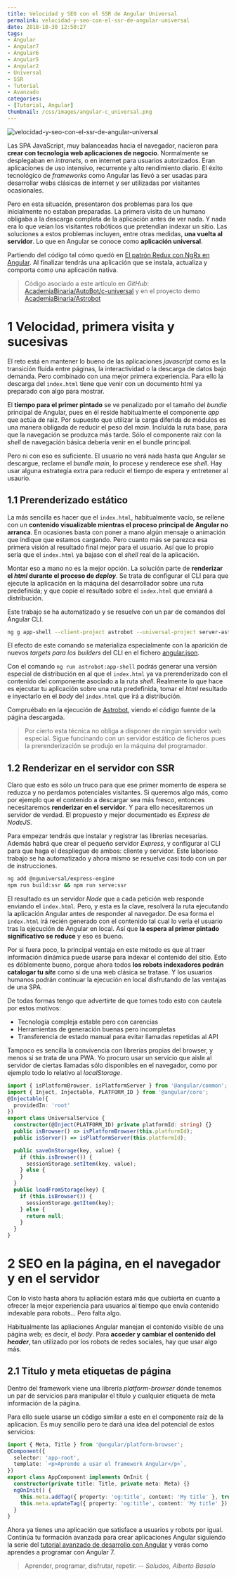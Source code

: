 ```yaml
---
title: Velocidad y SEO con el SSR de Angular Universal
permalink: velocidad-y-seo-con-el-ssr-de-angular-universal
date: 2018-10-30 12:50:27
tags:  
- Angular
- Angular7
- Angular6
- Angular5
- Angular2
- Universal
- SSR
- Tutorial
- Avanzado
categories:
- [Tutorial, Angular] 
thumbnail: /css/images/angular-c_universal.png
---
```


![velocidad-y-seo-con-el-ssr-de-angular-universal](/images/tutorial-angular-c_universal.png)

Las SPA JavaScript, muy balanceadas hacia el navegador, nacieron para **crear con tecnología web aplicaciones de negocio**. Normalmente se desplegaban en *intranets*, o en internet para usuarios autorizados. Eran aplicaciones de uso intensivo, recurrente y alto rendimiento diario. El éxito tecnológico de *frameworks* como Angular las llevó a ser usadas para desarrollar webs clásicas de internet y ser utilizadas por visitantes ocasionales. 
 
Pero en esta situación, presentaron dos problemas para los que inicialmente no estaban preparadas. La primera visita de un humano obligaba a la descarga completa de la aplicación antes de ver nada. Y nada era lo que veían los visitantes robóticos que pretendían indexar un sitio. Las soluciones a estos problemas incluyen, entre otras medidas, **una vuelta al servidor**. Lo que en Angular se conoce como **aplicación universal**. 


<!-- more -->

Partiendo del código tal cómo quedó en [El patrón Redux con NgRx en Angular](../el-patron-redux-con-ngrx-en-angular/). Al finalizar tendrás una aplicación que se instala, actualiza y comporta como una aplicación nativa.

> Código asociado a este artículo en _GitHub_: [AcademiaBinaria/AutoBot/c-universal](https://github.com/AcademiaBinaria/autobot/tree/c-universal) y en el proyecto demo [AcademiaBinaria/Astrobot](https://github.com/AcademiaBinaria/astrobot)

# 1 Velocidad, primera visita y sucesivas

El reto está en mantener lo bueno de las aplicaciones *javascript* como es la transición fluida entre páginas, la interactividad o la descarga de datos bajo demanda. Pero combinado con una mejor primera experiencia. Para ello la descarga del `index.html` tiene que venir con un documento html ya preparado con algo para mostrar. 

El **tiempo para el primer pintado** se ve penalizado por el tamaño del *bundle* principal de Angular, pues en él reside habitualmente el componente *app* que actúa de raiz. Por supuesto que utilizar la carga diferida de módulos es una manera obligada de reducir el peso del *main*. Incluída la ruta base, para que la navegación se produzca más tarde. Sólo el componente raiz con la *shell* de navegación básica debería venir en el bundle principal.

Pero ni con eso es suficiente. El usuario no verá nada hasta que Angular se descargue, reclame el *bundle main*, lo procese y renderece ese *shell*. Hay usar alguna estrategia extra para reducir el tiempo de espera y entretener al usaurio.

## 1.1 Prerenderizado estático

La más sencilla es hacer que el `index.html`, habitualmente vacío, se rellene con un **contenido visualizable mientras el proceso principal de Angular no arranca**. En ocasiones basta con poner a mano algún mensaje o animación que indique que estamos cargando. Pero cuanto más se parezca esa primera visión al resultado final mejor para el usuario. Así que lo propio sería que el `index.html` ya bajase con el *shell* real de la aplicación.

Montar eso a mano no es la mejor opción. La solución parte de **renderizar el *html* durante el proceso de *deploy***. Se trata de configurar el CLI para que ejecute la aplicación en la máquina del desarrollador sobre una ruta predefinida; y que copie el resultado sobre el `index.html` que enviará a distribución.

Este trabajo se ha automatizado y se resuelve con un par de comandos del Angular CLI. 

```bash
ng g app-shell --client-project astrobot --universal-project server-astrobot
```

El efecto de este comando se materializa especialmente con la aparición de nuevos *targets para los builders* del CLI en el fichero [angular.json](https://github.com/AcademiaBinaria/astrobot/blob/fff2a9f2c38f4b333489063b6f812a3b614fe173/angular.json#L141). 

Con el comando `ng run astrobot:app-shell` podrás generar una versión especial de distribución en al que el `index.html` ya va prerenderizado con el contenido del componente asociado a la ruta *shell*. Realmente lo que hace es ejecutar tu aplicación sobre una ruta predefinida, tomar el *html* resultado e inyectarlo en el *body* del `index.html` que irá a distribución.

Compruébalo en la ejecución de [Astrobot](https://academiabinaria.github.io/astrobot/), viendo el código fuente de la página descargada.

> Por cierto esta técnica no obliga a disponer de ningún servidor web especial. Sigue funcinando con un servidor estático de ficheros pues la prerenderización se produjo en la máquina del programador.

## 1.2 Renderizar en el servidor con SSR

Claro que esto es sólo un truco para que ese primer momento de espera se reduzca y no perdamos potenciales visitantes. Si queremos algo más, como por ejemplo que el contenido a descargar sea más fresco, entonces necesitaremos **renderizar en el servidor**. Y para ello necesitaremos un servidor de verdad. El propuesto y mejor documentado es *Express de NodeJS*.

Para empezar tendrás que instalar y registrar las librerias necesarias. Además habrá que crear el pequeño servidor *Express*, y configurar al CLI para que haga el despliegue de ambos: cliente y servidor. Este laborioso trabajo se ha automatizado y ahora mismo se resuelve casi todo con un par de instrucciones.

```bash
ng add @nguniversal/express-engine
npm run build:ssr && npm run serve:ssr
```

El resultado es un servidor *Node* que a cada petición web responde enviando el `index.html`. Pero, y esta es la clave, resolverá la ruta ejecutando la aplicación Angular antes de responder al navegador. De esa forma el `index.html` irá recién generado con el contenido tal cual lo vería el usuario tras la ejecución de Angular en local. Así que **la espera al primer pintado significativo se reduce** y eso es bueno.

Por si fuera poco, la principal ventaja en este método es que al traer información dinámica puede usarse para indexar el contenido del sitio. Esto es dóblemente bueno, porque ahora todos **los robots indexadores podrán catalogar tu *site*** como si de una web clásica se tratase. Y los usuarios humanos podrán continuar la ejecución en local disfrutando de las ventajas de una SPA.

De todas formas tengo que advertirte de que tomes todo esto con cautela por estos motivos:
- Tecnología compleja estable pero con carencias
- Herramientas de generación buenas pero incompletas
- Transferencia de estado manual para evitar llamadas repetidas al API

Tampoco es sencilla la convivencia con librerias propias del browser, y menos si se trata de una PWA. Yo procuro usar un servicio que aisle al servidor de ciertas llamadas sólo disponibles en el navegador, como por ejemplo todo lo relativo al *localStorage*.

```typescript
import { isPlatformBrowser, isPlatformServer } from '@angular/common';
import { Inject, Injectable, PLATFORM_ID } from '@angular/core';
@Injectable({
  providedIn: 'root'
})
export class UniversalService {
  constructor(@Inject(PLATFORM_ID) private platformId: string) {}
  public isBrowser() => isPlatformBrowser(this.platformId);
  public isServer() => isPlatformServer(this.platformId);

  public saveOnStorage(key, value) {
    if (this.isBrowser()) {
      sessionStorage.setItem(key, value);
    } else {
    }
  }
  public loadFromStorage(key) {
    if (this.isBrowser()) {
      sessionStorage.getItem(key);
    } else {
      return null;
    }
  }
}
```

# 2 SEO en la página, en el navegador y en el servidor

Con lo visto hasta ahora tu apliación estará más que cubierta en cuanto a ofrecer la mejor experiencia para usuarios al tiempo que envía contenido indexable para robots... Pero falta algo.

Habitualmente las apliaciones Angular manejan el contenido visible de una página web; es decir, el *body*. Para **acceder y cambiar el contenido del *header***, tan utilizado por los robots de redes sociales, hay que usar algo más.

## 2.1 Titulo y meta etiquetas de página

Dentro del framework viene una librería *platform-browser* dónde tenemos un par de servicios para manipular el título y cualquier etiqueta de meta información de la página.

Para ello suele usarse un código similar a este en el componente raiz de la aplicacion. Es muy sencillo pero te dará una idea del potencial de estos servicios:

```typescript
import { Meta, Title } from '@angular/platform-browser';
@Component({
  selector: 'app-root',
  template: `<p>Aprende a usar el framework Angular</p>`,
})
export class AppComponent implements OnInit {
  constructor(private title: Title, private meta: Meta) {}
  ngOnInit() {
    this.meta.addTag({ property: 'og:title', content: 'My title' }, true);
    this.meta.updateTag({ property: 'og:title', content: 'My title' });
  }
}
````

Ahora ya tienes una aplicación que satisface a usuarios y robots por igual. Continúa tu formación avanzada para crear aplicaciones Angular siguiendo la serie del [tutorial avanzado de desarrollo con Angular](../tag/Avanzado/) y verás como aprendes a programar con Angular 7.

> Aprender, programar, disfrutar, repetir.
> -- <cite>Saludos, Alberto Basalo</cite>
